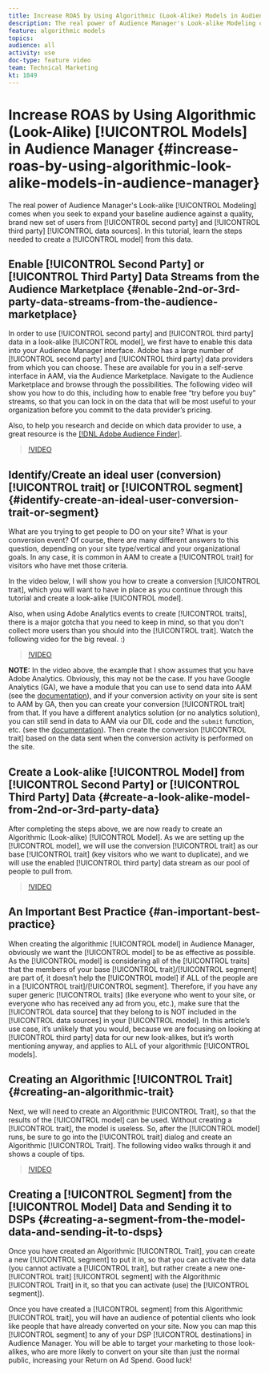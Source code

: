 ```yaml
---
title: Increase ROAS by Using Algorithmic (Look-Alike) Models in Audience Manager
description: The real power of Audience Manager's Look-alike Modeling comes when you seek to expand your baseline audience against a quality, brand new set of users from 2nd and 3rd party data sources. In this tutorial, learn the steps create a model from this data.
feature: algorithmic models
topics: 
audience: all
activity: use
doc-type: feature video
team: Technical Marketing
kt: 1849
---
```


# Increase ROAS by Using Algorithmic (Look-Alike) [!UICONTROL Models] in Audience Manager {#increase-roas-by-using-algorithmic-look-alike-models-in-audience-manager}

The real power of Audience Manager's Look-alike [!UICONTROL Modeling] comes when you seek to expand your baseline audience against a quality, brand new set of users from [!UICONTROL second party] and [!UICONTROL third party] [!UICONTROL data sources]. In this tutorial, learn the steps needed to create a [!UICONTROL model] from this data.

## Enable [!UICONTROL Second Party] or [!UICONTROL Third Party] Data Streams from the Audience Marketplace {#enable-2nd-or-3rd-party-data-streams-from-the-audience-marketplace}

In order to use [!UICONTROL second party] and [!UICONTROL third party] data in a look-alike [!UICONTROL model], we first have to enable this data into your Audience Manager interface. Adobe has a large number of [!UICONTROL second party] and [!UICONTROL third party] data providers from which you can choose. These are available for you in a self-serve interface in AAM, via the Audience Marketplace. Navigate to the Audience Marketplace and browse through the possibilities. The following video will show you how to do this, including how to enable free “try before you buy” streams, so that you can lock in on the data that will be most useful to your organization before you commit to the data provider’s pricing.

Also, to help you research and decide on which data provider to use, a great resource is the [[!DNL Adobe Audience Finder]](https://www.adobe-audience-finder.com/).

>[!VIDEO](https://video.tv.adobe.com/v/25188/?quality=12)

## Identify/Create an ideal user (conversion) [!UICONTROL trait] or [!UICONTROL segment] {#identify-create-an-ideal-user-conversion-trait-or-segment}

What are you trying to get people to DO on your site? What is your conversion event? Of course, there are many different answers to this question, depending on your site type/vertical and your organizational goals. In any case, it is common in AAM to create a [!UICONTROL trait] for visitors who have met those criteria.

In the video below, I will show you how to create a conversion [!UICONTROL trait], which you will want to have in place as you continue through this tutorial and create a look-alike [!UICONTROL model].

Also, when using Adobe Analytics events to create [!UICONTROL traits], there is a major gotcha that you need to keep in mind, so that you don't collect more users than you should into the [!UICONTROL trait]. Watch the following video for the big reveal. :)

>[!VIDEO](https://video.tv.adobe.com/v/23431/?quality=12)

**NOTE:** In the video above, the example that I show assumes that you have Adobe Analytics. Obviously, this may not be the case. If you have Google Analytics (GA), we have a module that you can use to send data into AAM (see the [documentation](https://marketing.adobe.com/resources/help/en_US/aam/dil-google-universal-analytics.html)), and if your conversion activity on your site is sent to AAM by GA, then you can create your conversion [!UICONTROL trait] from that. If you have a different analytics solution (or no analytics solution), you can still send in data to AAM via our DIL code and the `submit` function, etc. (see the [documentation](https://marketing.adobe.com/resources/help/en_US/aam/c_dil.html)). Then create the conversion [!UICONTROL trait] based on the data sent when the conversion activity is performed on the site.

## Create a Look-alike [!UICONTROL Model] from [!UICONTROL Second Party] or [!UICONTROL Third Party] Data {#create-a-look-alike-model-from-2nd-or-3rd-party-data}

After completing the steps above, we are now ready to create an Algorithmic (Look-alike) [!UICONTROL Model]. As we are setting up the [!UICONTROL model], we will use the conversion [!UICONTROL trait] as our base [!UICONTROL trait] (key visitors who we want to duplicate), and we will use the enabled [!UICONTROL third party] data stream as our pool of people to pull from.

>[!VIDEO](https://video.tv.adobe.com/v/25190/?quality-12)

## An Important Best Practice {#an-important-best-practice}

When creating the algorithmic [!UICONTROL model] in Audience Manager, obviously we want the [!UICONTROL model] to be as effective as possible. As the [!UICONTROL model] is considering all of the [!UICONTROL traits] that the members of your base [!UICONTROL trait]/[!UICONTROL segment] are part of, it doesn’t help the [!UICONTROL model] if ALL of the people are in a [!UICONTROL trait]/[!UICONTROL segment]. Therefore, if you have any super generic [!UICONTROL traits] (like everyone who went to your site, or everyone who has received any ad from you, etc.), make sure that the [!UICONTROL data source] that they belong to is NOT included in the [!UICONTROL data sources] in your [!UICONTROL model]. In this article’s use case, it’s unlikely that you would, because we are focusing on looking at [!UICONTROL third party] data for our new look-alikes, but it’s worth mentioning anyway, and applies to ALL of your algorithmic [!UICONTROL models].

## Creating an Algorithmic [!UICONTROL Trait] {#creating-an-algorithmic-trait}

Next, we will need to create an Algorithmic [!UICONTROL Trait], so that the results of the [!UICONTROL model] can be used. Without creating a [!UICONTROL trait], the model is useless. So, after the [!UICONTROL model] runs, be sure to go into the [!UICONTROL trait] dialog and create an Algorithmic [!UICONTROL Trait]. The following video walks through it and shows a couple of tips.

>[!VIDEO](https://video.tv.adobe.com/v/25191/?quality=12)

## Creating a [!UICONTROL Segment] from the [!UICONTROL Model] Data and Sending it to DSPs {#creating-a-segment-from-the-model-data-and-sending-it-to-dsps}

Once you have created an Algorithmic [!UICONTROL Trait], you can create a new [!UICONTROL segment] to put it in, so that you can activate the data (you cannot activate a [!UICONTROL trait], but rather create a new one-[!UICONTROL trait] [!UICONTROL segment] with the Algorithmic [!UICONTROL Trait] in it, so that you can activate (use) the [!UICONTROL segment]).

Once you have created a [!UICONTROL segment] from this Algorithmic [!UICONTROL trait], you will have an audience of potential clients who look like people that have already converted on your site. Now you can map this [!UICONTROL segment] to any of your DSP [!UICONTROL destinations] in Audience Manager. You will be able to target your marketing to those look-alikes, who are more likely to convert on your site than just the normal public, increasing your Return on Ad Spend. Good luck!
